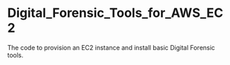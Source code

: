 # Digital_Forensic_Tools_for_AWS_EC2
The code to provision an EC2 instance and install basic Digital Forensic tools.
